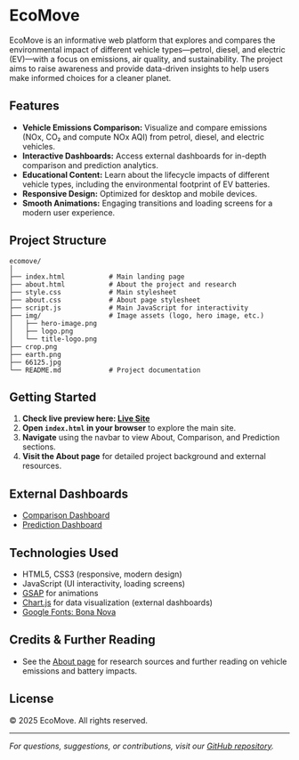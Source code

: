 # EcoMove

EcoMove is an informative web platform that explores and compares the environmental impact of different vehicle types—petrol, diesel, and electric (EV)—with a focus on emissions, air quality, and sustainability. The project aims to raise awareness and provide data-driven insights to help users make informed choices for a cleaner planet.

## Features

- **Vehicle Emissions Comparison:** Visualize and compare emissions (NOx, CO₂ and compute NOx AQI) from petrol, diesel, and electric vehicles.
- **Interactive Dashboards:** Access external dashboards for in-depth comparison and prediction analytics.
- **Educational Content:** Learn about the lifecycle impacts of different vehicle types, including the environmental footprint of EV batteries.
- **Responsive Design:** Optimized for desktop and mobile devices.
- **Smooth Animations:** Engaging transitions and loading screens for a modern user experience.

## Project Structure

```
ecomove/
│
├── index.html           # Main landing page
├── about.html           # About the project and research
├── style.css            # Main stylesheet
├── about.css            # About page stylesheet
├── script.js            # Main JavaScript for interactivity
├── img/                 # Image assets (logo, hero image, etc.)
│   ├── hero-image.png
│   ├── logo.png
│   └── title-logo.png
├── crop.png
├── earth.png
├── 66125.jpg
└── README.md            # Project documentation
```

## Getting Started

1. **Check live preview here: [Live Site](https://gopa-613.github.io/ecomove/)**
2. **Open `index.html` in your browser** to explore the main site.
3. **Navigate** using the navbar to view About, Comparison, and Prediction sections.
4. **Visit the About page** for detailed project background and external resources.

## External Dashboards

- [Comparison Dashboard](https://ecomove-comparison-dashboard-graphs.streamlit.app/#comparison-based-on-age-of-vehicles)
- [Prediction Dashboard](https://ecomove-comparison-dashboard.streamlit.app/#prediction-dashboard)

## Technologies Used

- HTML5, CSS3 (responsive, modern design)
- JavaScript (UI interactivity, loading screens)
- [GSAP](https://greensock.com/gsap/) for animations
- [Chart.js](https://www.chartjs.org/) for data visualization (external dashboards)
- [Google Fonts: Bona Nova](https://fonts.google.com/specimen/Bona+Nova)

## Credits & Further Reading

- See the [About page](about.html) for research sources and further reading on vehicle emissions and battery impacts.

## License

© 2025 EcoMove. All rights reserved.

---

_For questions, suggestions, or contributions, visit our [GitHub repository](https://github.com/Gopa-613/ecomove)._
